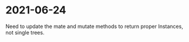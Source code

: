 # 2021-06-24
Need to update the mate and mutate methods to return proper Instances, not single trees.

